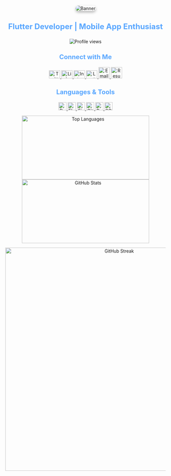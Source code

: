 <!-- Banner Image -->

<p align="center">
  <img src="https://via.placeholder.com/800x150/0d1117/58a6ff?text=Welcome+to+Najeeb's+Profile&font=Source+Sans+Pro&bg=https://cdn.pixabay.com/photo/2016/11/22/18/12/code-1841410_960_720.jpg" alt="Banner" style="border-radius: 10px; box-shadow: 0 4px 8px rgba(0,0,0,0.3);" />
</p>

<!-- Intro Section -->
<h3 align="center" style="color:#58a6ff; font-size: 24px;">Flutter Developer | Mobile App Enthusiast</h3>

<!-- Profile Views and Twitter Follow -->
<p align="center">
  <img src="https://komarev.com/ghpvc/?username=najeebnaju512&label=Profile%20views&color=58a6ff&style=flat" alt="Profile views" />
</p>

<!-- Connect with Me Section -->
<h3 align="center" style="color:#58a6ff; font-size: 20px;">Connect with Me</h3>
<p align="center">
  <a href="https://twitter.com/najeebnaju512" target="blank">
    <img src="https://raw.githubusercontent.com/rahuldkjain/github-profile-readme-generator/master/src/images/icons/Social/twitter.svg" alt="Twitter" height="25" width="35" />
  </a>
  <a href="https://linkedin.com/in/muhammednajeebay" target="blank">
    <img src="https://raw.githubusercontent.com/rahuldkjain/github-profile-readme-generator/master/src/images/icons/Social/linked-in-alt.svg" alt="LinkedIn" height="25" width="35" />
  </a>
  <a href="https://instagram.com/am_neji" target="blank">
    <img src="https://raw.githubusercontent.com/rahuldkjain/github-profile-readme-generator/master/src/images/icons/Social/instagram.svg" alt="Instagram" height="25" width="35" />
  </a>
  <a href="https://www.leetcode.com/najeebnaju512" target="blank">
    <img src="https://raw.githubusercontent.com/rahuldkjain/github-profile-readme-generator/master/src/images/icons/Social/leet-code.svg" alt="LeetCode" height="25" width="35" />
  </a>
  <a href="mailto:najeebnaju512@gmail.com" target="_blank">
    <img src="https://img.icons8.com/fluency/48/ffffff/email.png" alt="Email" height="35" width="35" />
  </a>
  <a href="https://drive.google.com/file/d/1oG1tXrj1Mct4_RQxjhygn3KDtUwlSjE2/view" target="_blank">
    <img src="https://img.icons8.com/fluency/48/ffffff/resume.png" alt="Resume" height="35" width="35" />
  </a>
</p>

<!-- Languages & Tools Section -->
<h3 align="center" style="color:#58a6ff; font-size: 20px;">Languages & Tools</h3>
<p align="center">
  <a href="https://dart.dev" target="_blank" rel="noreferrer">
    <img src="https://www.vectorlogo.zone/logos/dartlang/dartlang-icon.svg" alt="Dart" width="25" height="25" />
  </a>
  <a href="https://flutter.dev" target="_blank" rel="noreferrer">
    <img src="https://www.vectorlogo.zone/logos/flutterio/flutterio-icon.svg" alt="Flutter" width="25" height="25" />
  </a>
  <a href="https://firebase.google.com/" target="_blank" rel="noreferrer">
    <img src="https://www.vectorlogo.zone/logos/firebase/firebase-icon.svg" alt="Firebase" width="25" height="25" />
  </a>
  <a href="https://git-scm.com/" target="_blank" rel="noreferrer">
    <img src="https://www.vectorlogo.zone/logos/git-scm/git-scm-icon.svg" alt="Git" width="25" height="25" />
  </a>
  <a href="https://postman.com" target="_blank" rel="noreferrer">
    <img src="https://www.vectorlogo.zone/logos/getpostman/getpostman-icon.svg" alt="Postman" width="25" height="25" />
  </a>
  <a href="https://www.sqlite.org/" target="_blank" rel="noreferrer">
    <img src="https://www.vectorlogo.zone/logos/sqlite/sqlite-icon.svg" alt="SQLite" width="25" height="25" />
  </a>
</p>

<!-- GitHub Stats & Streak Section -->
<p align="center">
  <img src="https://github-readme-stats.vercel.app/api/top-langs?username=najeebnaju512&show_icons=true&locale=en&layout=compact&theme=dark&bg_color=0d1117&title_color=58a6ff&text_color=c9d1d9" alt="Top Languages" width="400" height="200"/>
  <img src="https://github-readme-stats.vercel.app/api?username=najeebnaju512&show_icons=true&locale=en&theme=dark&bg_color=0d1117&title_color=58a6ff&text_color=c9d1d9" alt="GitHub Stats" width="400" height="200"/>
</p>

<p align="center">
  <img src="https://github-readme-streak-stats.herokuapp.com/?user=najeebnaju512&theme=dark&background=0d1117&border=58a6ff&stroke=58a6ff&ring=58a6ff&fire=58a6ff&currStreakNum=58a6ff&sideNums=58a6ff&currStreakLabel=c9d1d9&sideLabels=c9d1d9" alt="GitHub Streak" width="700"/>
</p>
